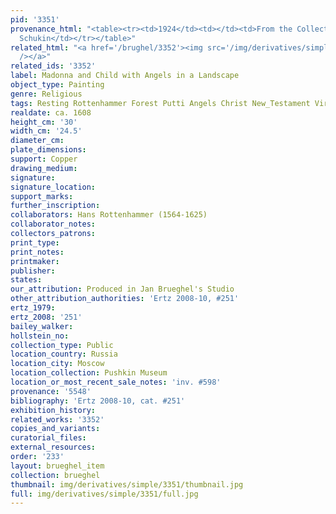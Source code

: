 ```yaml
---
pid: '3351'
provenance_html: "<table><tr><td>1924</td><td></td><td>From the Collection of D.I.
  Schukin</td></tr></table>"
related_html: "<a href='/brughel/3352'><img src='/img/derivatives/simple/3352/thumbnail.jpg'
  /></a>"
related_ids: '3352'
label: Madonna and Child with Angels in a Landscape
object_type: Painting
genre: Religious
tags: Resting Rottenhammer Forest Putti Angels Christ New_Testament Virgin_Mary
realdate: ca. 1608
height_cm: '30'
width_cm: '24.5'
diameter_cm: 
plate_dimensions: 
support: Copper
drawing_medium: 
signature: 
signature_location: 
support_marks: 
further_inscription: 
collaborators: Hans Rottenhammer (1564-1625)
collaborator_notes: 
collectors_patrons: 
print_type: 
print_notes: 
printmaker: 
publisher: 
states: 
our_attribution: Produced in Jan Brueghel's Studio
other_attribution_authorities: 'Ertz 2008-10, #251'
ertz_1979: 
ertz_2008: '251'
bailey_walker: 
hollstein_no: 
collection_type: Public
location_country: Russia
location_city: Moscow
location_collection: Pushkin Museum
location_or_most_recent_sale_notes: 'inv. #598'
provenance: '5548'
bibliography: 'Ertz 2008-10, cat. #251'
exhibition_history: 
related_works: '3352'
copies_and_variants: 
curatorial_files: 
external_resources: 
order: '233'
layout: brueghel_item
collection: brueghel
thumbnail: img/derivatives/simple/3351/thumbnail.jpg
full: img/derivatives/simple/3351/full.jpg
---
```

